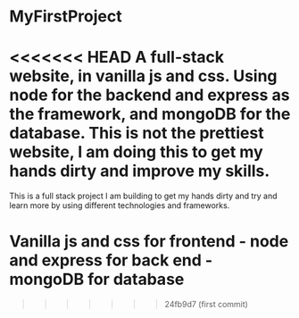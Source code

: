 # MyFirstProject
<<<<<<< HEAD
A full-stack website, in vanilla js and css. Using node for the backend and express as the framework, and mongoDB for the database. This is not the prettiest website, I am doing this to get my hands dirty and improve my skills. 
=======
This is a full stack project I am building to get my hands dirty and try and learn more by using different technologies and frameworks.

# Vanilla js and css for frontend - node and express for back end - mongoDB for database
>>>>>>> 24fb9d7 (first commit)
